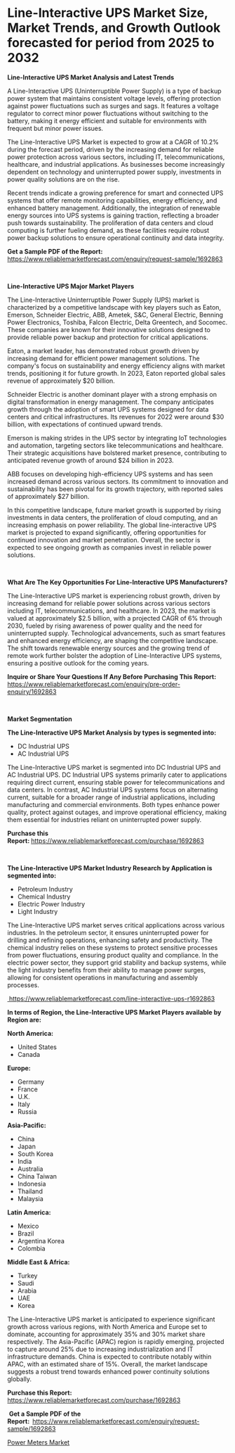 <p><h1>Line-Interactive UPS Market Size, Market Trends, and Growth Outlook forecasted for period from 2025 to 2032</h1></p><p><strong>Line-Interactive UPS Market Analysis and Latest Trends</strong></p>
<p><p>A Line-Interactive UPS (Uninterruptible Power Supply) is a type of backup power system that maintains consistent voltage levels, offering protection against power fluctuations such as surges and sags. It features a voltage regulator to correct minor power fluctuations without switching to the battery, making it energy efficient and suitable for environments with frequent but minor power issues. </p><p>The Line-Interactive UPS Market is expected to grow at a CAGR of 10.2% during the forecast period, driven by the increasing demand for reliable power protection across various sectors, including IT, telecommunications, healthcare, and industrial applications. As businesses become increasingly dependent on technology and uninterrupted power supply, investments in power quality solutions are on the rise. </p><p>Recent trends indicate a growing preference for smart and connected UPS systems that offer remote monitoring capabilities, energy efficiency, and enhanced battery management. Additionally, the integration of renewable energy sources into UPS systems is gaining traction, reflecting a broader push towards sustainability. The proliferation of data centers and cloud computing is further fueling demand, as these facilities require robust power backup solutions to ensure operational continuity and data integrity.</p></p>
<p><strong>Get a Sample PDF of the Report:&nbsp;</strong> <a href="https://www.reliablemarketforecast.com/enquiry/request-sample/1692863?utm_campaign=2925&utm_medium=2&utm_source=Github&utm_content=ia&utm_term=27032025&utm_id=line-interactive-ups">https://www.reliablemarketforecast.com/enquiry/request-sample/1692863</a></p>
<p>&nbsp;</p>
<p><strong>Line-Interactive UPS Major Market Players</strong></p>
<p><p>The Line-Interactive Uninterruptible Power Supply (UPS) market is characterized by a competitive landscape with key players such as Eaton, Emerson, Schneider Electric, ABB, Ametek, S&C, General Electric, Benning Power Electronics, Toshiba, Falcon Electric, Delta Greentech, and Socomec. These companies are known for their innovative solutions designed to provide reliable power backup and protection for critical applications.</p><p>Eaton, a market leader, has demonstrated robust growth driven by increasing demand for efficient power management solutions. The company's focus on sustainability and energy efficiency aligns with market trends, positioning it for future growth. In 2023, Eaton reported global sales revenue of approximately $20 billion.</p><p>Schneider Electric is another dominant player with a strong emphasis on digital transformation in energy management. The company anticipates growth through the adoption of smart UPS systems designed for data centers and critical infrastructures. Its revenues for 2022 were around $30 billion, with expectations of continued upward trends.</p><p>Emerson is making strides in the UPS sector by integrating IoT technologies and automation, targeting sectors like telecommunications and healthcare. Their strategic acquisitions have bolstered market presence, contributing to anticipated revenue growth of around $24 billion in 2023.</p><p>ABB focuses on developing high-efficiency UPS systems and has seen increased demand across various sectors. Its commitment to innovation and sustainability has been pivotal for its growth trajectory, with reported sales of approximately $27 billion.</p><p>In this competitive landscape, future market growth is supported by rising investments in data centers, the proliferation of cloud computing, and an increasing emphasis on power reliability. The global line-interactive UPS market is projected to expand significantly, offering opportunities for continued innovation and market penetration. Overall, the sector is expected to see ongoing growth as companies invest in reliable power solutions.</p></p>
<p>&nbsp;</p>
<p><strong>What Are The Key Opportunities For Line-Interactive UPS Manufacturers?</strong></p>
<p><p>The Line-Interactive UPS market is experiencing robust growth, driven by increasing demand for reliable power solutions across various sectors including IT, telecommunications, and healthcare. In 2023, the market is valued at approximately $2.5 billion, with a projected CAGR of 6% through 2030, fueled by rising awareness of power quality and the need for uninterrupted supply. Technological advancements, such as smart features and enhanced energy efficiency, are shaping the competitive landscape. The shift towards renewable energy sources and the growing trend of remote work further bolster the adoption of Line-Interactive UPS systems, ensuring a positive outlook for the coming years.</p></p>
<p><strong>Inquire or Share Your Questions If Any Before Purchasing This Report:</strong> <a href="https://www.reliablemarketforecast.com/enquiry/pre-order-enquiry/1692863?utm_campaign=2925&utm_medium=2&utm_source=Github&utm_content=ia&utm_term=27032025&utm_id=line-interactive-ups">https://www.reliablemarketforecast.com/enquiry/pre-order-enquiry/1692863</a></p>
<p>&nbsp;</p>
<p><strong>Market Segmentation</strong></p>
<p><strong>The Line-Interactive UPS Market Analysis by types is segmented into:</strong></p>
<p><ul><li>DC Industrial UPS</li><li>AC Industrial UPS</li></ul></p>
<p><p>The Line-Interactive UPS market is segmented into DC Industrial UPS and AC Industrial UPS. DC Industrial UPS systems primarily cater to applications requiring direct current, ensuring stable power for telecommunications and data centers. In contrast, AC Industrial UPS systems focus on alternating current, suitable for a broader range of industrial applications, including manufacturing and commercial environments. Both types enhance power quality, protect against outages, and improve operational efficiency, making them essential for industries reliant on uninterrupted power supply.</p></p>
<p><strong>Purchase this Report:&nbsp;</strong><a href="https://www.reliablemarketforecast.com/purchase/1692863?utm_campaign=2925&utm_medium=2&utm_source=Github&utm_content=ia&utm_term=27032025&utm_id=line-interactive-ups">https://www.reliablemarketforecast.com/purchase/1692863</a></p>
<p>&nbsp;</p>
<p><strong>The Line-Interactive UPS Market Industry Research by Application is segmented into:</strong></p>
<p><ul><li>Petroleum Industry</li><li>Chemical Industry</li><li>Electric Power Industry</li><li>Light Industry</li></ul></p>
<p><p>The Line-Interactive UPS market serves critical applications across various industries. In the petroleum sector, it ensures uninterrupted power for drilling and refining operations, enhancing safety and productivity. The chemical industry relies on these systems to protect sensitive processes from power fluctuations, ensuring product quality and compliance. In the electric power sector, they support grid stability and backup systems, while the light industry benefits from their ability to manage power surges, allowing for consistent operations in manufacturing and assembly processes.</p></p>
<p><a href="https://www.reliablemarketforecast.com/line-interactive-ups-r1692863?utm_campaign=2925&utm_medium=2&utm_source=Github&utm_content=ia&utm_term=27032025&utm_id=line-interactive-ups">&nbsp;https://www.reliablemarketforecast.com/line-interactive-ups-r1692863</a></p>
<p><strong>In terms of Region, the Line-Interactive UPS Market Players available by Region are:</strong></p>
<p>
    <p> <strong> North America: </strong>
        <ul>
            <li>United States</li>
            <li>Canada</li>
        </ul>
        </p> 
    <p> <strong> Europe: </strong>
        <ul>
            <li>Germany</li>
            <li>France</li>
            <li>U.K.</li>
            <li>Italy</li>
            <li>Russia</li>
        </ul>
        </p> 
    <p> <strong> Asia-Pacific: </strong>
        <ul>
            <li>China</li>
            <li>Japan</li>
            <li>South Korea</li>
            <li>India</li>
            <li>Australia</li>
            <li>China Taiwan</li>
            <li>Indonesia</li>
            <li>Thailand</li>
            <li>Malaysia</li>
        </ul>
        </p> 
    <p> <strong> Latin America: </strong>
        <ul>
            <li>Mexico</li>
            <li>Brazil</li>
            <li>Argentina Korea</li>
            <li>Colombia</li>
        </ul>
        </p> 
    <p> <strong> Middle East & Africa: </strong>
        <ul>
            <li>Turkey</li>
            <li>Saudi</li>
            <li>Arabia</li>
            <li>UAE</li>
            <li>Korea</li>
        </ul>
    </p>
    </p>
<p><p>The Line-Interactive UPS market is anticipated to experience significant growth across various regions, with North America and Europe set to dominate, accounting for approximately 35% and 30% market share respectively. The Asia-Pacific (APAC) region is rapidly emerging, projected to capture around 25% due to increasing industrialization and IT infrastructure demands. China is expected to contribute notably within APAC, with an estimated share of 15%. Overall, the market landscape suggests a robust trend towards enhanced power continuity solutions globally.</p></p>
<p><strong>Purchase this Report: </strong><a href="https://www.reliablemarketforecast.com/purchase/1692863?utm_campaign=2925&utm_medium=2&utm_source=Github&utm_content=ia&utm_term=27032025&utm_id=line-interactive-ups">https://www.reliablemarketforecast.com/purchase/1692863</a></p>
<p>&nbsp;<strong>Get a Sample PDF of the Report:&nbsp;&nbsp;</strong><a href="https://www.reliablemarketforecast.com/enquiry/request-sample/1692863?utm_campaign=2925&utm_medium=2&utm_source=Github&utm_content=ia&utm_term=27032025&utm_id=line-interactive-ups">https://www.reliablemarketforecast.com/enquiry/request-sample/1692863</a></p>
<p><strong></strong></p>
<p><p><a href="https://github.com/penecorodz74/Market-Research-Report-List-1/blob/main/power-meters-market.md?utm_campaign=2925&utm_medium=2&utm_source=Github&utm_content=ia&utm_term=27032025&utm_id=line-interactive-ups">Power Meters Market</a></p></p>